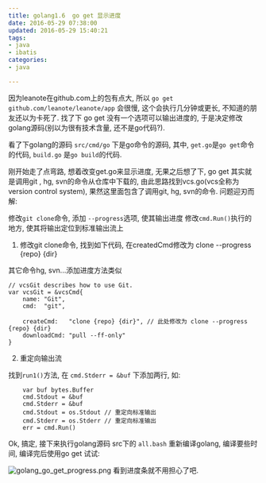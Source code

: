 ```yaml
---
title: golang1.6  go get 显示进度
date: 2016-05-29 07:38:00
updated: 2016-05-29 15:40:21
tags: 
- java
- ibatis
categories: 
- java

---
```

因为leanote在github.com上的包有点大, 所以 `go get github.com/leanote/leanote/app` 会很慢, 这个会执行几分钟或更长, 不知道的朋友还以为卡死了. 找了下 go get 没有一个选项可以输出进度的, 于是决定修改golang源码(别以为很有技术含量, 还不是go代码?).

看了下golang的源码 `src/cmd/go` 下是go命令的源码, 其中, `get.go`是`go get`命令的代码, `build.go` 是`go build`的代码.

刚开始走了点弯路, 想着改变get.go来显示进度, 无果之后想了下, go get 其实就是调用git , hg, svn的命令从仓库中下载的, 由此思路找到vcs.go(vcs全称为version control system), 果然这里面包含了调用git, hg, svn的命令. 问题迎刃而解:


<!--more-->


修改`git clone`命令, 添加 `--progress`选项, 使其输出进度
修改`cmd.Run()`执行的地方, 使其将输出定位到标准输出流上
1. 修改git clone命令, 找到如下代码, 在createdCmd修改为 clone --progress {repo} {dir}

其它命令hg, svn...添加进度方法类似
```golang
// vcsGit describes how to use Git.
var vcsGit = &vcsCmd{
	name: "Git",
	cmd:  "git",

	createCmd:   "clone {repo} {dir}", // 此处修改为 clone --progress {repo} {dir}
	downloadCmd: "pull --ff-only"
}
```
2. 重定向输出流

找到`run1()`方法, 在 `cmd.Stderr = &buf` 下添加两行, 如:
```golang
	var buf bytes.Buffer
	cmd.Stdout = &buf
	cmd.Stderr = &buf
	cmd.Stdout = os.Stdout // 重定向标准输出
	cmd.Stderr = os.Stderr // 重定向标准输出
	err = cmd.Run()
```
Ok, 搞定, 接下来执行golang源码 src下的 `all.bash` 重新编译golang, 编译要些时间, 编译完后使用go get 试试:

![golang_go_get_progress.png][1]
看到进度条就不用担心了吧.


  [1]: https://imgs.gnux.cn/usr/uploads/2016/05/3077150906.png